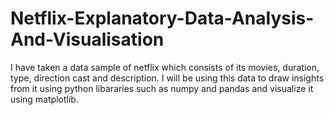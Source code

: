 # Netflix-Explanatory-Data-Analysis-And-Visualisation
I have taken a data sample of netflix which consists of its movies, duration, type, direction cast and description. I will be using this data to draw insights from it using python libararies such as numpy and pandas and visualize it using matplotlib.
